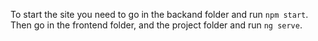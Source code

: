 To start the site you need to go in the backand folder and run `npm start`. Then go in the frontend folder, and the project folder and run `ng serve`.

